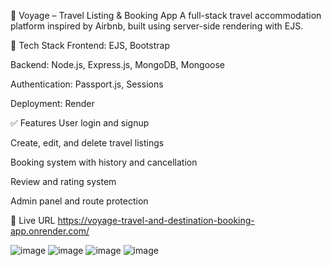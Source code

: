 🧾 Voyage – Travel Listing & Booking App
A full-stack travel accommodation platform inspired by Airbnb, built using server-side rendering with EJS.

🔧 Tech Stack
Frontend: EJS, Bootstrap

Backend: Node.js, Express.js, MongoDB, Mongoose

Authentication: Passport.js, Sessions

Deployment: Render

✅ Features
User login and signup

Create, edit, and delete travel listings

Booking system with history and cancellation

Review and rating system

Admin panel and route protection

🚀 Live URL
https://voyage-travel-and-destination-booking-app.onrender.com/

![image](https://github.com/user-attachments/assets/e1473a71-4b8f-494f-bde2-a3c696919eb2)
![image](https://github.com/user-attachments/assets/06e3fed0-edee-42be-9038-f96bae905beb)
![image](https://github.com/user-attachments/assets/10ea7eb1-07d8-48b9-bb6b-f94b295bd36b)
![image](https://github.com/user-attachments/assets/0859298f-8087-4bc7-bb37-510d27dbdd79)


